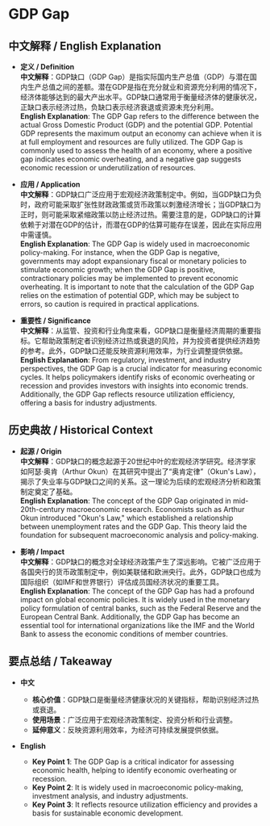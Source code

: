 # GDP Gap

## 中文解释 / English Explanation

* **定义 / Definition**  
  **中文解释**：GDP缺口（GDP Gap）是指实际国内生产总值（GDP）与潜在国内生产总值之间的差额。潜在GDP是指在充分就业和资源充分利用的情况下，经济体能够达到的最大产出水平。GDP缺口通常用于衡量经济体的健康状况，正缺口表示经济过热，负缺口表示经济衰退或资源未充分利用。  
  **English Explanation**: The GDP Gap refers to the difference between the actual Gross Domestic Product (GDP) and the potential GDP. Potential GDP represents the maximum output an economy can achieve when it is at full employment and resources are fully utilized. The GDP Gap is commonly used to assess the health of an economy, where a positive gap indicates economic overheating, and a negative gap suggests economic recession or underutilization of resources.

* **应用 / Application**  
  **中文解释**：GDP缺口广泛应用于宏观经济政策制定中。例如，当GDP缺口为负时，政府可能采取扩张性财政政策或货币政策以刺激经济增长；当GDP缺口为正时，则可能采取紧缩政策以防止经济过热。需要注意的是，GDP缺口的计算依赖于对潜在GDP的估计，而潜在GDP的估算可能存在误差，因此在实际应用中需谨慎。  
  **English Explanation**: The GDP Gap is widely used in macroeconomic policy-making. For instance, when the GDP Gap is negative, governments may adopt expansionary fiscal or monetary policies to stimulate economic growth; when the GDP Gap is positive, contractionary policies may be implemented to prevent economic overheating. It is important to note that the calculation of the GDP Gap relies on the estimation of potential GDP, which may be subject to errors, so caution is required in practical applications.

* **重要性 / Significance**  
  **中文解释**：从监管、投资和行业角度来看，GDP缺口是衡量经济周期的重要指标。它帮助政策制定者识别经济过热或衰退的风险，并为投资者提供经济趋势的参考。此外，GDP缺口还能反映资源利用效率，为行业调整提供依据。  
  **English Explanation**: From regulatory, investment, and industry perspectives, the GDP Gap is a crucial indicator for measuring economic cycles. It helps policymakers identify risks of economic overheating or recession and provides investors with insights into economic trends. Additionally, the GDP Gap reflects resource utilization efficiency, offering a basis for industry adjustments.

## 历史典故 / Historical Context

* **起源 / Origin**  
  **中文解释**：GDP缺口的概念起源于20世纪中叶的宏观经济学研究。经济学家如阿瑟·奥肯（Arthur Okun）在其研究中提出了“奥肯定律”（Okun's Law），揭示了失业率与GDP缺口之间的关系。这一理论为后续的宏观经济分析和政策制定奠定了基础。  
  **English Explanation**: The concept of the GDP Gap originated in mid-20th-century macroeconomic research. Economists such as Arthur Okun introduced "Okun's Law," which established a relationship between unemployment rates and the GDP Gap. This theory laid the foundation for subsequent macroeconomic analysis and policy-making.

* **影响 / Impact**  
  **中文解释**：GDP缺口的概念对全球经济政策产生了深远影响。它被广泛应用于各国央行的货币政策制定中，例如美联储和欧洲央行。此外，GDP缺口也成为国际组织（如IMF和世界银行）评估成员国经济状况的重要工具。  
  **English Explanation**: The concept of the GDP Gap has had a profound impact on global economic policies. It is widely used in the monetary policy formulation of central banks, such as the Federal Reserve and the European Central Bank. Additionally, the GDP Gap has become an essential tool for international organizations like the IMF and the World Bank to assess the economic conditions of member countries.

## 要点总结 / Takeaway

* **中文**  
  - **核心价值**：GDP缺口是衡量经济健康状况的关键指标，帮助识别经济过热或衰退。  
  - **使用场景**：广泛应用于宏观经济政策制定、投资分析和行业调整。  
  - **延伸意义**：反映资源利用效率，为经济可持续发展提供依据。

* **English**  
  - **Key Point 1**: The GDP Gap is a critical indicator for assessing economic health, helping to identify economic overheating or recession.  
  - **Key Point 2**: It is widely used in macroeconomic policy-making, investment analysis, and industry adjustments.  
  - **Key Point 3**: It reflects resource utilization efficiency and provides a basis for sustainable economic development.